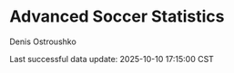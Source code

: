 # Advanced Soccer Statistics
Denis Ostroushko

<!-- gfm -->

Last successful data update: 2025-10-10 17:15:00 CST
